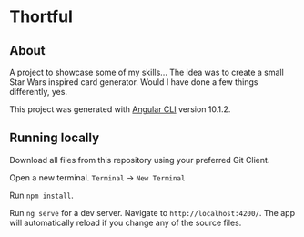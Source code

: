 # Thortful

## About

A project to showcase some of my skills... The idea was to create a small Star Wars inspired card generator. Would I have done a few things differently, yes.

This project was generated with [Angular CLI](https://github.com/angular/angular-cli) version 10.1.2.

## Running locally

Download all files from this repository using your preferred Git Client.

Open a new terminal. `Terminal` -> `New Terminal`

Run `npm install`.

Run `ng serve` for a dev server. Navigate to `http://localhost:4200/`. The app will automatically reload if you change any of the source files.

